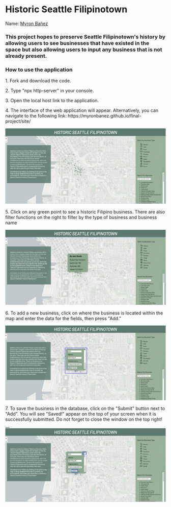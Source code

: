 <h1> Historic Seattle Filipinotown </h1>
<p>Name: <a href="github.com/myronbanez">Myron Bañez</a></p>

<h3>This project hopes to preserve Seattle Filipinotown's history by allowing users to see businesses that have existed in the space but also allowing users to input any business that is not already present.</h3>

<h3> How to use the application </h3>
<p> 1. Fork and download the code.
<p> 2. Type "npx http-server" in your console.</p>
<p> 3. Open the local host link to the application.</p>
<p> 4. The interface of the web application will appear. Alternatively, you can navigate to the following link: https://myronbanez.github.io/final-project/site/</p>
<img src="site/images/1.png" alt="First">
<p> 5. Click on any green point to see a historic Filipino business. There are also filter functions on the right to filter by the type of business and business name</p>
<img src="site/images/2.png" alt="First">
<p> 6. To add a new business, click on where the business is located within the map and enter the data for the fields, then press "Add."</p>
<img src="site/images/3.png" alt="First">
<p> 7. To save the business in the database, click on the "Submit" button next to "Add". You will see "Saved!" appear on the top of your screen when it is successfully submitted. Do not forget to close the window on the top right!</p>
<img src="site/images/4.png" alt="First">
